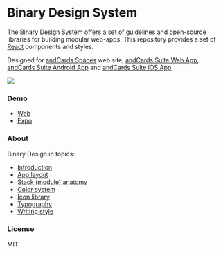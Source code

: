 # Binary Design System

The Binary Design System offers a set of guidelines and open-source libraries for building modular web-apps. This repository provides a set of [React](http://facebook.github.io/react/) components and styles.

Designed for [andCards Spaces](https://andcards.com) web site, [andCards Suite Web App](https://andcards.com/suite), [andCards Suite Android App](https://play.google.com/store/apps/details?id=com.cardscorp.contacts) and [andCards Suite iOS App](https://itunes.apple.com/us/app/andcards-suite/id1291226540?mt=8).

<img src="https://github.com/opensource-cards/binary-ui/blob/master/cover.png" />

### Demo

- [Web](https://opensource-cards.github.io/binary-ui)
- [Expo](https://exp.host/@rtkhanas/binaryui)

### About

Binary Design in topics:
- [Introduction](https://medium.com/binary-design/design-concept-65285d8d99c7)
- [App layout](https://medium.com/binary-design/app-layout-cd526b9cf52f)
- [Stack (module) anatomy](https://medium.com/binary-design/stack-anatomy-b12e77bedc74)
- [Color system](https://medium.com/binary-design/color-system-f8c7dfae7ab5)
- [Icon library](https://medium.com/binary-design/iconography-2f9d4e8deced)
- [Typography](https://medium.com/binary-design/typography-dd26f30ad590)
- [Writing style](https://medium.com/binary-design/writing-style-64490959a73c)

### License

MIT
